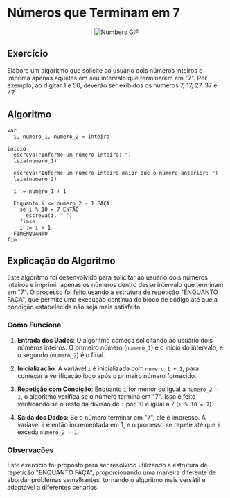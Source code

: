 # Números que Terminam em 7

<p align="center">
  <img src="https://media.giphy.com/media/l0MYGB2bU5Rmw9uEw/giphy.gif" alt="Numbers GIF">
</p>

## Exercício

Elabore um algoritmo que solicite ao usuário dois números inteiros e imprima apenas aqueles em seu intervalo que terminarem em "7". Por exemplo, ao digitar 1 e 50, deverão ser exibidos os números 7, 17, 27, 37 e 47.

## Algoritmo

```plaintext
var
  i, numero_1, numero_2 = inteiro

inicio
  escreva("Informe um número inteiro: ")
  leia(numero_1)

  escreva("Informe um número inteiro maior que o número anterior: ")
  leia(numero_2)

  i := numero_1 + 1

  Enquanto i <= numero_2 - 1 FAÇA
    se i % 10 = 7 ENTÃO
      escreva(i, " ")
    fimse
    i := i + 1
  FIMENQUANTO
fim
```

## Explicação do Algoritmo

Este algoritmo foi desenvolvido para solicitar ao usuário dois números inteiros e imprimir apenas os números dentro desse intervalo que terminam em "7". O processo foi feito usando a estrutura de repetição "ENQUANTO FAÇA", que permite uma execução contínua do bloco de código até que a condição estabelecida não seja mais satisfeita.

### Como Funciona

1. **Entrada dos Dados**: O algoritmo começa solicitando ao usuário dois números inteiros. O primeiro número (`numero_1`) é o início do intervalo, e o segundo (`numero_2`) é o final.

2. **Inicialização**: A variável `i` é inicializada com `numero_1 + 1`, para começar a verificação logo após o primeiro número fornecido.

3. **Repetição com Condição**: Enquanto `i` for menor ou igual a `numero_2 - 1`, o algoritmo verifica se o número termina em "7". Isso é feito verificando se o resto da divisão de `i` por 10 é igual a 7 (`i % 10 = 7`).

4. **Saída dos Dados**: Se o número terminar em "7", ele é impresso. A variável `i` é então incrementada em 1, e o processo se repete até que `i` exceda `numero_2 - 1`.

### Observações

Este exercício foi proposto para ser resolvido utilizando a estrutura de repetição "ENQUANTO FAÇA", proporcionando uma maneira diferente de abordar problemas semelhantes, tornando o algoritmo mais versátil e adaptável a diferentes cenários.
